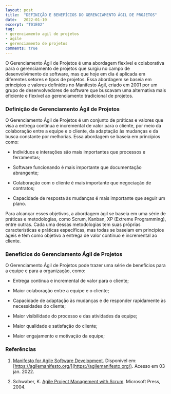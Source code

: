 ```yaml
---
layout: post
title:  "DEFINIÇÃO E BENEFÍCIOS DO GERENCIAMENTO ÁGIL DE PROJETOS"
date:   2022-01-10
excerpt: "T01E02"
tag:
- gerenciamento agil de projetos
- agile
- gerenciamento de projetos
comments: true
---
```

O Gerenciamento Ágil de Projetos é uma abordagem flexível e colaborativa para o gerenciamento de projetos que surgiu no campo de desenvolvimento de software, mas que hoje em dia é aplicada em diferentes setores e tipos de projetos. Essa abordagem se baseia em princípios e valores definidos no Manifesto Ágil, criado em 2001 por um grupo de desenvolvedores de software que buscavam uma alternativa mais eficiente e flexível ao gerenciamento tradicional de projetos.

### Definição de Gerenciamento Ágil de Projetos

O Gerenciamento Ágil de Projetos é um conjunto de práticas e valores que visa a entrega contínua e incremental de valor para o cliente, por meio da colaboração entre a equipe e o cliente, da adaptação às mudanças e da busca constante por melhorias. Essa abordagem se baseia em princípios como:

- Indivíduos e interações são mais importantes que processos e ferramentas;

- Software funcionando é mais importante que documentação abrangente;

- Colaboração com o cliente é mais importante que negociação de contratos;

- Capacidade de resposta às mudanças é mais importante que seguir um plano.

Para alcançar esses objetivos, a abordagem ágil se baseia em uma série de práticas e metodologias, como Scrum, Kanban, XP (Extreme Programming), entre outras. Cada uma dessas metodologias tem suas próprias características e práticas específicas, mas todas se baseiam em princípios ágeis e têm como objetivo a entrega de valor contínuo e incremental ao cliente.

### Benefícios do Gerenciamento Ágil de Projetos

O Gerenciamento Ágil de Projetos pode trazer uma série de benefícios para a equipe e para a organização, como:

- Entrega contínua e incremental de valor para o cliente;

- Maior colaboração entre a equipe e o cliente;

- Capacidade de adaptação às mudanças e de responder rapidamente às necessidades do cliente;

- Maior visibilidade do processo e das atividades da equipe;

- Maior qualidade e satisfação do cliente;

- Maior engajamento e motivação da equipe;

### Referências
1. [Manifesto for Agile Software Development](https://agilemanifesto.org/). Disponível em: [https://agilemanifesto.org/](https://agilemanifesto.org/). Acesso em 03 jan. 2022.

2. Schwaber, K. [Agile Project Management with Scrum](https://amzn.to/3A6kAGt). Microsoft Press, 2004.
